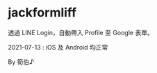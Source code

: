 # jackformliff

 透過 LINE Login，自動帶入 Profile 至 Google 表單。
 
 2021-07-13 : iOS 及 Android 均正常

 By 筍伯♪
